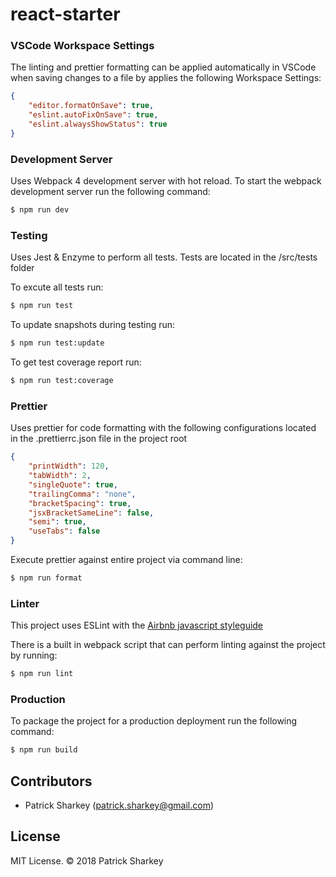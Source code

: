 # react-starter

### VSCode Workspace Settings
The linting and prettier formatting can be applied automatically in VSCode when saving changes to a file by applies the following Workspace Settings:
```json
{
    "editor.formatOnSave": true,
    "eslint.autoFixOnSave": true,
    "eslint.alwaysShowStatus": true
}
```

### Development Server
Uses Webpack 4 development server with hot reload. To start the webpack development server run the following command: 
```sh
$ npm run dev
```

### Testing
Uses Jest & Enzyme to perform all tests. Tests are located in the /src/tests folder 

To excute all tests run:
```sh
$ npm run test
```

To update snapshots during testing run:
```sh
$ npm run test:update
```

To get test coverage report run:
```sh
$ npm run test:coverage
```

### Prettier
Uses prettier for code formatting with the following configurations located in the .prettierrc.json file in the project root
```json
{
    "printWidth": 120,
    "tabWidth": 2,
    "singleQuote": true,
    "trailingComma": "none",
    "bracketSpacing": true,
    "jsxBracketSameLine": false,
    "semi": true,
    "useTabs": false
}
```
Execute prettier against entire project via command line:
```sh
$ npm run format
```

### Linter
This project uses ESLint with the [Airbnb javascript styleguide](https://github.com/airbnb/javascript)

There is a built in webpack script that can perform linting against the project by running:
```sh
$ npm run lint
```

### Production
To package the project for a production deployment run the following command:
```sh
$ npm run build
```

## Contributors
* Patrick Sharkey (patrick.sharkey@gmail.com)

## License
MIT License. © 2018 Patrick Sharkey
